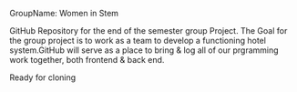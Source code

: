 GroupName: Women in Stem

GitHub Repository for the end of the semester group Project.
The Goal for the group project is to work as a team to develop a functioning hotel system.GitHub will serve as a place to bring & log all of our prgramming work together, both frontend & back end.

Ready for cloning 
